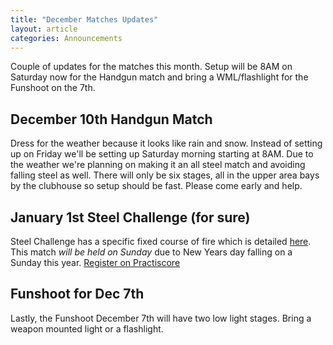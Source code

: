 ```yaml
---
title: "December Matches Updates"
layout: article
categories: Announcements
---
```


Couple of updates for the matches this month. Setup will be 8AM on Saturday now for the Handgun match and bring a WML/flashlight for the Funshoot on the 7th.

## December 10th Handgun Match

Dress for the weather because it looks like rain and snow. Instead of setting up on Friday we'll be setting up Saturday morning starting at 8AM. Due to the weather we're planning on making it an all steel match and avoiding falling steel as well. There will only be six stages, all in the upper area bays by the clubhouse so setup should be fast. Please come early and help.

## January 1st Steel Challenge (for sure)

Steel Challenge has a specific fixed course of fire which is detailed [here](https://en.wikipedia.org/wiki/Steel_Challenge). This match *will be held on Sunday* due to New Years day falling on a Sunday this year. [Register on Practiscore](https://practiscore.com/udpl-jan-1-2017-steel-challenge/register)


## Funshoot for Dec 7th

Lastly, the Funshoot December 7th will have two low light stages. Bring a weapon mounted light or a flashlight.



